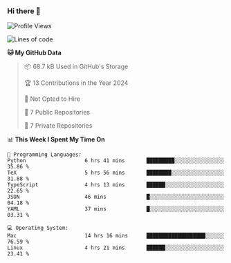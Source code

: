 ### Hi there 👋

<!--
**huayuan4396/huayuan4396** is a ✨ _special_ ✨ repository because its `README.md` (this file) appears on your GitHub profile.

Here are some ideas to get you started:

- 🔭 I’m currently working on ...
- 🌱 I’m currently learning ...
- 👯 I’m looking to collaborate on ...
- 🤔 I’m looking for help with ...
- 💬 Ask me about ...
- 📫 How to reach me: ...
- 😄 Pronouns: ...
- ⚡ Fun fact: ...
-->

<!--START_SECTION:waka-->
![Profile Views](http://img.shields.io/badge/Profile%20Views-0-blue)

![Lines of code](https://img.shields.io/badge/From%20Hello%20World%20I%27ve%20Written-252.2%20thousand%20lines%20of%20code-blue)

**🐱 My GitHub Data** 

> 📦 68.7 kB Used in GitHub's Storage 
 > 
> 🏆 13 Contributions in the Year 2024
 > 
> 🚫 Not Opted to Hire
 > 
> 📜 7 Public Repositories 
 > 
> 🔑 7 Private Repositories 
 > 
📊 **This Week I Spent My Time On** 

```text
💬 Programming Languages: 
Python                   6 hrs 41 mins       █████████░░░░░░░░░░░░░░░░   35.86 % 
TeX                      5 hrs 56 mins       ████████░░░░░░░░░░░░░░░░░   31.88 % 
TypeScript               4 hrs 13 mins       ██████░░░░░░░░░░░░░░░░░░░   22.65 % 
JSON                     46 mins             █░░░░░░░░░░░░░░░░░░░░░░░░   04.18 % 
YAML                     37 mins             █░░░░░░░░░░░░░░░░░░░░░░░░   03.31 % 

💻 Operating System: 
Mac                      14 hrs 16 mins      ███████████████████░░░░░░   76.59 % 
Linux                    4 hrs 21 mins       ██████░░░░░░░░░░░░░░░░░░░   23.41 % 
```


<!--END_SECTION:waka-->
